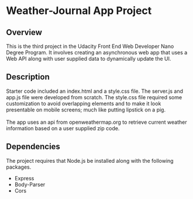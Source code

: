 # Weather-Journal App Project

## Overview
This is the third project in the Udacity Front End Web Developer Nano Degree Program.
It involves creating an asynchronous web app that uses a Web API along with user supplied data to dynamically update the UI.

## Description
Starter code included an index.html and a style.css file. The server.js and app.js file were developed
from scratch. The style.css file required some customization to avoid overlapping elements and to make it look presentable on mobile screens; much like putting lipstick on a pig.
<br><br>
The app uses an api from openweathermap.org to retrieve current weather information based on a user supplied zip code.


## Dependencies
The project requires that Node.js be installed along with the following packages.
- Express
- Body-Parser
- Cors
